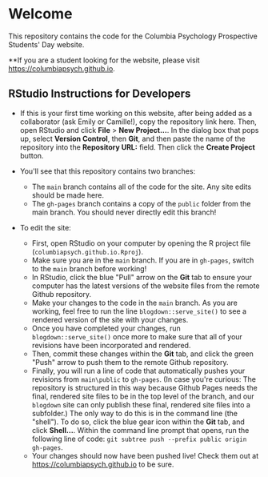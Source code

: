 # Welcome

This repository contains the code for the Columbia Psychology Prospective Students' Day website.

**If you are a student looking for the website, please visit https://columbiapsych.github.io.

## RStudio Instructions for Developers

- If this is your first time working on this website, after being added as a collaborator (ask Emily or Camille!), copy the repository link here. Then, open RStudio and click **File** > **New Project...**. In the dialog box that pops up, select **Version Control**, then **Git**, and then paste the name of the repository into the **Repository URL:** field. Then click the **Create Project** button.

- You'll see that this repository contains two branches:

    * The `main` branch contains all of the code for the site. Any site edits should be made here.
    * The `gh-pages` branch contains a copy of the `public` folder from the main branch. You should never directly edit this branch!

- To edit the site:

    * First, open RStudio on your computer by opening the R project file (`columbiapsych.github.io.Rproj`).
    * Make sure you are in the `main` branch. If you are in `gh-pages`, switch to the `main` branch before working!
    * In RStudio, click the blue "Pull" arrow on the **Git** tab to ensure your computer has the latest versions of the website files from the remote Github repository.
    * Make your changes to the code in the `main` branch. As you are working, feel free to run the line `blogdown::serve_site()` to see a rendered version of the site with your changes.
    * Once you have completed your changes, run `blogdown::serve_site()` once more to make sure that all of your revisions have been incorporated and rendered.
    * Then, commit these changes within the **Git** tab, and click the green "Push" arrow to push them to the remote Github repository.
    * Finally, you will run a line of code that automatically pushes your revisions from `main\public` to `gh-pages`. (In case you're curious: The repository is structured in this way because Github Pages needs the final, rendered site files to be in the top level of the branch, and our `blogdown` site can only publish these final, rendered site files into a subfolder.) The only way to do this is in the command line (the "shell"). To do so, click the blue gear icon within the **Git** tab, and click **Shell...**. Within the command line prompt that opens, run the following line of code: `git subtree push --prefix public origin gh-pages`.
    * Your changes should now have been pushed live! Check them out at https://columbiapsych.github.io to be sure.